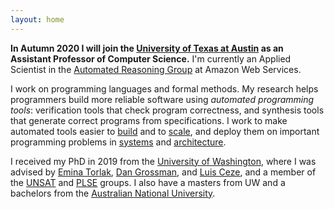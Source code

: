 ```yaml
---
layout: home
---
```


**In Autumn 2020 I will join the [University of Texas at Austin][utcs]
as an Assistant Professor of Computer Science.**
I'm currently an Applied Scientist
in the [Automated Reasoning Group][arg]
at Amazon Web Services.

I work on programming languages and formal methods.
My research helps programmers build more reliable software using
*automated programming tools*: verification tools
that check program correctness,
and synthesis tools that generate correct programs from specifications.
I work to make automated tools easier to [build][synapse] and to [scale][sympro],
and deploy them on important programming problems in [systems][ferrite] and [architecture][memsynth].

I received my PhD in 2019 from the [University of Washington][uw],
where I was advised by [Emina Torlak][emina], [Dan Grossman][djg], and [Luis Ceze][luisceze],
and a member of the [UNSAT][] and [PLSE] groups.
I also have a masters from UW and a bachelors from the [Australian National University][anu].

[plse]: https://uwplse.org
[unsat]: https://unsat.org
[uw]: https://www.cs.washington.edu
[luisceze]: https://homes.cs.washington.edu/~luisceze/
[djg]: https://homes.cs.washington.edu/~djg/
[emina]: https://homes.cs.washington.edu/~emina/
[anu]: https://www.anu.edu.au
[msr]: https://research.microsoft.com
[aws]: https://aws.amazon.com
[fb]: https://research.fb.com/programs/fellowship/
[synapse]: https://unsat.cs.washington.edu/projects/synapse/
[sympro]: https://unsat.cs.washington.edu/projects/sympro/
[ferrite]: https://sandcat.cs.washington.edu/ferrite/
[memsynth]: http://memsynth.uwplse.org
[utcs]: https://cs.utexas.edu
[arg]: https://aws.amazon.com/security/provable-security/
